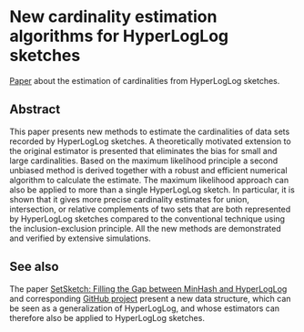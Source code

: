 # New cardinality estimation algorithms for HyperLogLog sketches
[Paper](http://oertl.github.io/hyperloglog-sketch-estimation-paper/paper/paper.pdf) about the estimation of cardinalities from HyperLogLog sketches.

## Abstract
This paper presents new methods to estimate the cardinalities of data sets recorded by HyperLogLog sketches. A theoretically motivated extension to the original estimator is presented that eliminates the bias for small and large cardinalities. Based on the maximum likelihood principle a second unbiased method is derived together with a robust and efficient numerical algorithm to calculate the estimate. The maximum likelihood approach can also be applied to more than a single HyperLogLog sketch. In particular, it is shown that it gives more precise cardinality estimates for union, intersection, or relative complements of two sets that are both represented by HyperLogLog sketches compared to the conventional technique using the inclusion-exclusion principle. All the new methods are demonstrated and verified by extensive simulations.

## See also
The paper [SetSketch: Filling the Gap between MinHash and HyperLogLog](https://arxiv.org/abs/2101.00314) and corresponding [GitHub project](https://github.com/dynatrace-research/set-sketch-paper) present a new data structure, which can be seen as a generalization of HyperLogLog, and whose estimators can therefore also be applied to HyperLogLog sketches.
